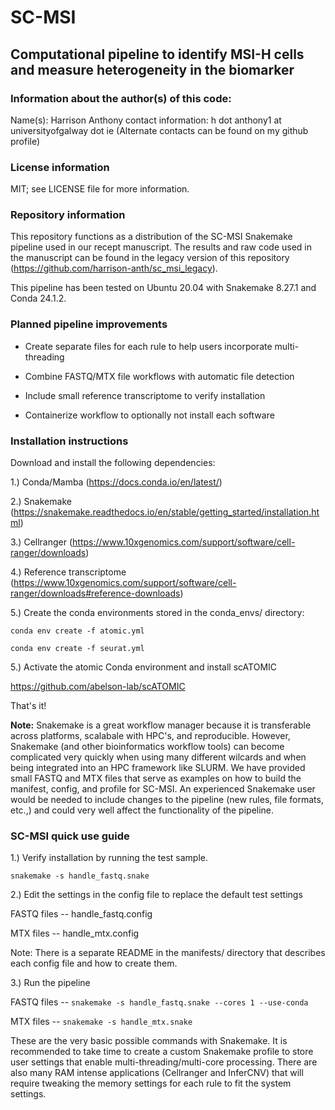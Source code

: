 # SC-MSI
## Computational pipeline to identify MSI-H cells and measure heterogeneity in the biomarker

### Information about the author(s) of this code:
Name(s): Harrison Anthony 
contact information: h dot anthony1 at universityofgalway dot ie
(Alternate contacts can be found on my github profile)

### License information
MIT; see LICENSE file for more information.

### Repository information

This repository functions as a distribution of the SC-MSI Snakemake pipeline used in our recept manuscript. The results and raw code used in the manuscript can be found in the legacy version of this
repository (https://github.com/harrison-anth/sc_msi_legacy).

This pipeline has been tested on Ubuntu 20.04 with Snakemake 8.27.1 and Conda 24.1.2.

### Planned pipeline improvements

* Create separate files for each rule to help users incorporate multi-threading

* Combine FASTQ/MTX file workflows with automatic file detection

* Include small reference transcriptome to verify installation

* Containerize workflow to optionally not install each software

### Installation instructions

Download and install the following dependencies: 

1.) Conda/Mamba (https://docs.conda.io/en/latest/)

2.) Snakemake (https://snakemake.readthedocs.io/en/stable/getting_started/installation.html)

3.) Cellranger (https://www.10xgenomics.com/support/software/cell-ranger/downloads)

4.) Reference transcriptome (https://www.10xgenomics.com/support/software/cell-ranger/downloads#reference-downloads)

5.) Create the conda environments stored in the conda_envs/ directory:

```conda env create -f atomic.yml```

```conda env create -f seurat.yml```

5.) Activate the atomic Conda environment and install scATOMIC

https://github.com/abelson-lab/scATOMIC

That's it!

**Note:** Snakemake is a great workflow manager because it is transferable across platforms, scalabale with HPC's, and reproducible. However, Snakemake 
(and other bioinformatics workflow tools) can become complicated very quickly when using many different wilcards 
and when being integrated into an HPC framework like SLURM. We have provided small FASTQ and MTX files that serve as examples on how to build the
manifest, config, and profile for SC-MSI. An experienced Snakemake user would be needed to include changes to the pipeline (new rules, file formats, etc.,) 
and could very well affect the functionality of the pipeline. 

### SC-MSI quick use guide

1.) Verify installation by running the test sample. 

``` snakemake -s handle_fastq.snake ```

2.) Edit the settings in the config file to replace the default test settings

FASTQ files -- handle_fastq.config

MTX files -- handle_mtx.config

Note: There is a separate README in the manifests/ directory that describes each config file and how to create them. 

3.) Run the pipeline

FASTQ files -- ``` snakemake -s handle_fastq.snake --cores 1 --use-conda ```

MTX files -- ``` snakemake -s handle_mtx.snake ```

These are the very basic possible commands with Snakemake. It is recommended to take time to create a custom Snakemake profile to 
store user settings that enable multi-threading/multi-core processing. There are also many RAM intense applications (Cellranger and InferCNV) 
that will require tweaking the memory settings for each rule to fit the system settings.

